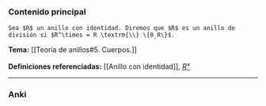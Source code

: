 ### Contenido principal

```ad-Formal
Sea $R$ un anillo con identidad. Diremos que $R$ es un anillo de división si $R^\times = R \textrm{\\} \{0_R\}$.
```

**Tema:** [[Teoría de anillos#5. Cuerpos.]]

**Definiciones referenciadas:** [[Anillo con identidad]], [$R^\times$](Unidad)

---
### Anki
